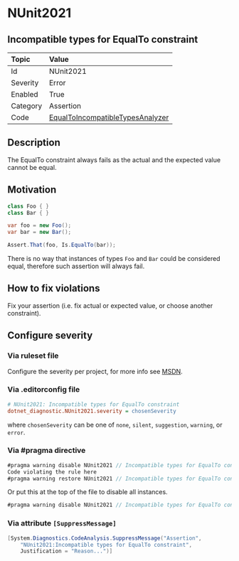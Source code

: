 # NUnit2021

## Incompatible types for EqualTo constraint

| Topic    | Value
| :--      | :--
| Id       | NUnit2021
| Severity | Error
| Enabled  | True
| Category | Assertion
| Code     | [EqualToIncompatibleTypesAnalyzer](https://github.com/nunit/nunit.analyzers/blob/3.6.0/src/nunit.analyzers/EqualToIncompatibleTypes/EqualToIncompatibleTypesAnalyzer.cs)

## Description

The EqualTo constraint always fails as the actual and the expected value cannot be equal.

## Motivation

```csharp
class Foo { }
class Bar { }

var foo = new Foo();
var bar = new Bar();

Assert.That(foo, Is.EqualTo(bar));
```

There is no way that instances of types `Foo` and `Bar` could be considered equal, therefore such assertion will always fail.

## How to fix violations

Fix your assertion (i.e. fix actual or expected value, or choose another constraint).

<!-- start generated config severity -->
## Configure severity

### Via ruleset file

Configure the severity per project, for more info see [MSDN](https://learn.microsoft.com/en-us/visualstudio/code-quality/using-rule-sets-to-group-code-analysis-rules?view=vs-2022).

### Via .editorconfig file

```ini
# NUnit2021: Incompatible types for EqualTo constraint
dotnet_diagnostic.NUnit2021.severity = chosenSeverity
```

where `chosenSeverity` can be one of `none`, `silent`, `suggestion`, `warning`, or `error`.

### Via #pragma directive

```csharp
#pragma warning disable NUnit2021 // Incompatible types for EqualTo constraint
Code violating the rule here
#pragma warning restore NUnit2021 // Incompatible types for EqualTo constraint
```

Or put this at the top of the file to disable all instances.

```csharp
#pragma warning disable NUnit2021 // Incompatible types for EqualTo constraint
```

### Via attribute `[SuppressMessage]`

```csharp
[System.Diagnostics.CodeAnalysis.SuppressMessage("Assertion",
    "NUnit2021:Incompatible types for EqualTo constraint",
    Justification = "Reason...")]
```
<!-- end generated config severity -->
